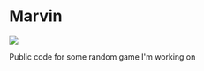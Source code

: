 # Marvin
![](https://media.giphy.com/media/13Yq6eHMepaATu/giphy.gif)

Public code for some random game I'm working on

